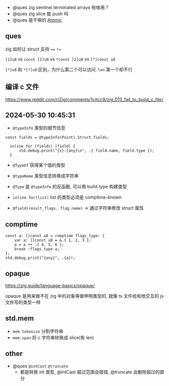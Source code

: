 - @ques zig sentinel terminated arrays 有啥用？
- @ques zig slice 能 push 吗
- @ques 是干嘛的 [Atomic](https://www.youtube.com/watch?v=grMBeLJw7DM&list=PLtB7CL7EG7pCw7Xy1SQC53Gl8pI7aDg9t&index=44)

## ques

zig 如何让 struct 支持 `==` `!=`

`[2]u8` vs `const [2]u8` vs `*const [2]u8` vs `[*]const u8`

`[*]u8` 和 `*[?]u8` 区别，为什么第二个可以访问`.len` 第一个却不行

## 编译 c 文件

https://www.reddit.com/r/Zig/comments/1cjtcc9/zig_013_fail_to_build_c_file/

## 2024-05-30 10:45:31

- `@typeInfo` 类型的细节信息

```
const fields = @typeInfo(Point).Struct.fields;

  inline for (fields) |field| {
      std.debug.print("{s}:{any}\n", .{ field.name, field.type });
  }
```

- `@TypeOf` 获得某个值的类型

- `@typeName` 类型信息转换成字符串
- `@Type` 是 `@typeInfo` 的反函数, 可以用 build.type 构建类型

- `inline for(list)` list 的类型必须是 comptime-known

- `@field(result_flags, flag.name)` -> 通过字符串修改 struct 属性

## comptime

```zig
const a: []const u8 = comptime flags_type: {
    var a: []const u8 = &.{ 1, 2, 3 };
    a = a ++ .{ 4, 5, 6 };
    break :flags_type a;
};
std.debug.print("{any}", .{a});
```

## opaque

https://zig.guide/language-basics/opaque/

opaque 是用来做不在 zig 中的对象等做申明类型的, 就像 ts 文件给和他交互的 js 文件写的类型一样

## std.mem

- `mem.tokenize` 分割字符串
- `mem.span` 将 c 字符串转换成 slice(有 len)

## other

- @ques `@intCast` `@truncate`
  - 都是转换 int 类型, @intCast 超过范围会报错, @truncate 会删除超过的部分
